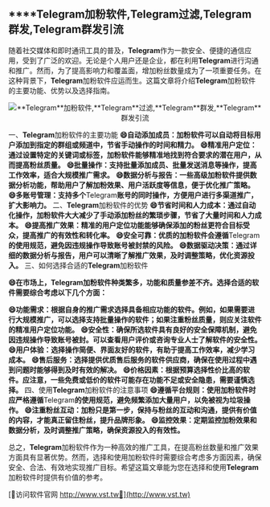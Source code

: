 ## ****Telegram**加粉软件,**Telegram**过滤,**Telegram**群发,**Telegram**群发引流**

随着社交媒体和即时通讯工具的普及，**Telegram**作为一款安全、便捷的通信应用，受到了广泛的欢迎。无论是个人用户还是企业，都在利用**Telegram**进行沟通和推广。然而，为了提高影响力和覆盖面，增加粉丝数量成为了一项重要任务。在这种背景下，**Telegram**加粉软件应运而生。这篇文章将介绍**Telegram**加粉软件的主要功能、优势以及选择指南。

 <center><img src="https://vst.tw/MP4/tuiguang/png/7.png" alt="**Telegram**加粉软件,**Telegram**过滤,**Telegram**群发,**Telegram**群发引流"></center>

一、**Telegram**加粉软件的主要功能
**😄自动添加成员：加粉软件可以自动将目标用户添加到指定的群组或频道中，节省手动操作的时间和精力。**
**😄精准用户定位：通过设置特定的关键词或标签，加粉软件能够精准地找到符合要求的潜在用户，从而提高粉丝质量。**
**😄批量操作：支持批量添加成员、批量发送消息等操作，提高工作效率，适合大规模推广需求。**
**😄数据分析与报告：一些高级加粉软件提供数据分析功能，帮助用户了解加粉效果、用户活跃度等信息，便于优化推广策略。**
**😄多账号管理：支持多个**Telegram**账号的同时操作，方便用户进行多渠道推广，扩大影响力。**
二、**Telegram**加粉软件的优势
**😄节省时间和人力成本：通过自动化操作，加粉软件大大减少了手动添加粉丝的繁琐步骤，节省了大量时间和人力成本。**
**😄提高推广效果：精准的用户定位功能能够确保添加的粉丝更符合目标受众，提高推广的有效性和转化率。**
**😄安全可靠：优质的加粉软件会遵循**Telegram**的使用规范，避免因违规操作导致账号被封禁的风险。**
**😄数据驱动决策：通过详细的数据分析与报告，用户可以清晰了解推广效果，及时调整策略，优化资源投入。**
三、如何选择合适的**Telegram**加粉软件

**😄在市场上，**Telegram**加粉软件种类繁多，功能和质量参差不齐。选择合适的软件需要综合考虑以下几个方面：**

**😄功能需求：根据自身的推广需求选择具备相应功能的软件。例如，如果需要进行大规模推广，可以选择支持批量操作的软件；如果注重粉丝质量，则应关注软件的精准用户定位功能。**
**😄安全性：确保所选软件具有良好的安全保障机制，避免因违规操作导致账号被封。可以查看用户评价或咨询专业人士了解软件的安全性。**
**😄用户体验：选择操作简便、界面友好的软件，有助于提高工作效率，减少学习成本。**
**😄售后服务：选择提供优质售后服务的软件供应商，确保在使用过程中遇到问题时能够得到及时有效的解决。**
**😄价格因素：根据预算选择性价比高的软件。应注意，一些免费或低价的软件可能存在功能不足或安全隐患，需要谨慎选择。**
四、使用**Telegram**加粉软件的注意事项
**😄遵循平台规则：使用加粉软件时应严格遵循**Telegram**的使用规范，避免频繁添加大量用户，以免被视为垃圾操作。**
**😄注重粉丝互动：加粉只是第一步，保持与粉丝的互动和沟通，提供有价值的内容，才能真正留住粉丝，提升品牌形象。**
**😄监控效果：定期监控加粉效果和数据分析，及时调整推广策略，确保资源投入的有效性。**

总之，**Telegram**加粉软件作为一种高效的推广工具，在提高粉丝数量和推广效果方面具有显著优势。然而，选择和使用加粉软件时需要综合考虑多方面因素，确保安全、合法、有效地实现推广目标。希望这篇文章能为您在选择和使用**Telegram**加粉软件时提供有价值的参考。


[👻访问软件官网 http://www.vst.tw👻](http://www.vst.tw)
